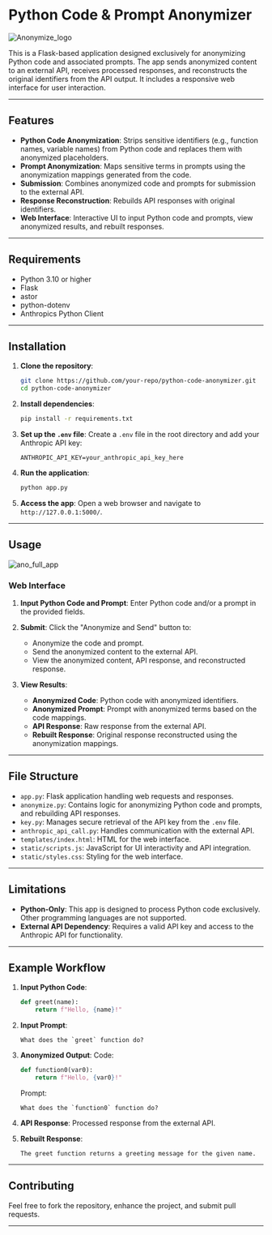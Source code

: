 # Python Code & Prompt Anonymizer

![Anonymize_logo](https://github.com/user-attachments/assets/76e22121-45c8-454e-8e8b-02d63f66a5b6)

This is a Flask-based application designed exclusively for anonymizing Python code and associated prompts. The app sends anonymized content to an external API, receives processed responses, and reconstructs the original identifiers from the API output. It includes a responsive web interface for user interaction.

---

## Features

- **Python Code Anonymization**: Strips sensitive identifiers (e.g., function names, variable names) from Python code and replaces them with anonymized placeholders.
- **Prompt Anonymization**: Maps sensitive terms in prompts using the anonymization mappings generated from the code.
- **Submission**: Combines anonymized code and prompts for submission to the external API.
- **Response Reconstruction**: Rebuilds API responses with original identifiers.
- **Web Interface**: Interactive UI to input Python code and prompts, view anonymized results, and rebuilt responses.

---

## Requirements

- Python 3.10 or higher
- Flask
- astor
- python-dotenv
- Anthropics Python Client

---

## Installation

1. **Clone the repository**:
   ```bash
   git clone https://github.com/your-repo/python-code-anonymizer.git
   cd python-code-anonymizer
   ```

2. **Install dependencies**:
   ```bash
   pip install -r requirements.txt
   ```

3. **Set up the `.env` file**:
   Create a `.env` file in the root directory and add your Anthropic API key:
   ```
   ANTHROPIC_API_KEY=your_anthropic_api_key_here
   ```

4. **Run the application**:
   ```bash
   python app.py
   ```

5. **Access the app**:
   Open a web browser and navigate to `http://127.0.0.1:5000/`.

---

## Usage

![ano_full_app](https://github.com/user-attachments/assets/8a2a7f17-e5d1-4ad1-bfce-69b00c24f5af)

### Web Interface

1. **Input Python Code and Prompt**: Enter Python code and/or a prompt in the provided fields.
2. **Submit**: Click the "Anonymize and Send" button to:
   - Anonymize the code and prompt.
   - Send the anonymized content to the external API.
   - View the anonymized content, API response, and reconstructed response.

3. **View Results**:
   - **Anonymized Code**: Python code with anonymized identifiers.
   - **Anonymized Prompt**: Prompt with anonymized terms based on the code mappings.
   - **API Response**: Raw response from the external API.
   - **Rebuilt Response**: Original response reconstructed using the anonymization mappings.

---

## File Structure

- `app.py`: Flask application handling web requests and responses.
- `anonymize.py`: Contains logic for anonymizing Python code and prompts, and rebuilding API responses.
- `key.py`: Manages secure retrieval of the API key from the `.env` file.
- `anthropic_api_call.py`: Handles communication with the external API.
- `templates/index.html`: HTML for the web interface.
- `static/scripts.js`: JavaScript for UI interactivity and API integration.
- `static/styles.css`: Styling for the web interface.

---

## Limitations

- **Python-Only**: This app is designed to process Python code exclusively. Other programming languages are not supported.
- **External API Dependency**: Requires a valid API key and access to the Anthropic API for functionality.

---

## Example Workflow

1. **Input Python Code**:
   ```python
   def greet(name):
       return f"Hello, {name}!"
   ```

2. **Input Prompt**:
   ```
   What does the `greet` function do?
   ```

3. **Anonymized Output**:
   Code:
   ```python
   def function0(var0):
       return f"Hello, {var0}!"
   ```
   Prompt:
   ```
   What does the `function0` function do?
   ```

4. **API Response**: Processed response from the external API.
5. **Rebuilt Response**:
   ```
   The greet function returns a greeting message for the given name.
   ```

---

## Contributing

Feel free to fork the repository, enhance the project, and submit pull requests.

---
